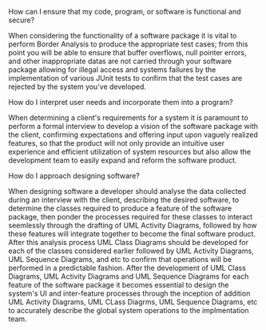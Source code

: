 How can I ensure that my code, program, or software is functional and secure?

  When considering the functionality of a software package it is vital to perform Border Analysis to produce the appropriate test cases; from this point you will be able to ensure that buffer overflows, null pointer errors,
  and other inappropriate datas are not carried through your software package allowing for illegal access and systems failures by the implementation of various JUnit tests to confirm that the test cases are rejected by the system you've developed.


How do I interpret user needs and incorporate them into a program?

  When determining a client's requirements for a system it is paramount to perform a formal interview to develop a vision of the software package with the client, confirming expectations and offering input upon vaguely realized features, so that
  the product will not only provide an intuitive user experience and efficient utilization of system resources but also allow the development team to easily expand and reform the software product. 


How do I approach designing software?

  When designing software a developer should analyse the data collected during an interview with the client, describing the desired software, to determine the classes required to produce a feature of the software package, then ponder the 
  processes required for these classes to interact seemlessly through the drafting of UML Activity Diagrams, followed by how these features will integrate together to become the final software product. After this analysis process 
  UML Class Diagrams should be developed for each of the classes considered earlier followed by UML Activity Diagrams, UML Sequence Diagrams, and etc to confirm that operations will be performed in a predictable fashion. After the development
  of UML Class Diagrams, UML Activity Diagrams and UML Sequence Diagrams for each feature of the software package it becomes essential to design the system's UI and inter-feature processes through the inception of addition UML Activity Diagrams, 
  UML CLass Diagrms, UML Sequence Diagrams, etc to accurately describe the global system operations to the implmentation team.
